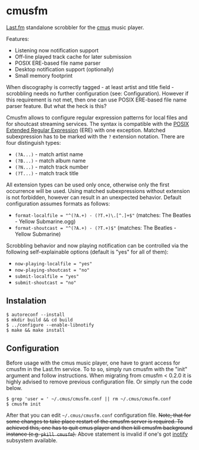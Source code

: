 cmusfm
======

[Last.fm](http://www.last.fm/) standalone scrobbler for the [cmus](https://cmus.github.io/) music
player.

Features:

* Listening now notification support
* Off-line played track cache for later submission
* POSIX ERE-based file name parser
* Desktop notification support (optionally)
* Small memory footprint

When discography is correctly tagged - at least artist and title field - scrobbling needs no
further configuration (see: Configuration). However if this requirement is not met, then one can
use POSIX ERE-based file name parser feature. But what the heck is this?

Cmusfm allows to configure regular expression patterns for local files and for shoutcast streaming
services. The syntax is compatible with the [POSIX Extended Regular
Expression](http://en.wikipedia.org/wiki/Regular_expression#Standards) (ERE) with one exception.
Matched subexpression has to be marked with the `?` extension notation. There are four distinguish
types:

* `(?A...)` - match artist name
* `(?B...)` - match album name
* `(?N...)` - match track number
* `(?T...)` - match track title

All extension types can be used only once, otherwise only the first occurrence will be used. Using
matched subexpressions without extension is not forbidden, however can result in an unexpected
behavior. Default configuration assumes formats as follows:

* `format-localfile = "^(?A.+) - (?T.+)\.[^.]+$"` (matches: The Beatles - Yellow Submarine.ogg)
* `format-shoutcast = "^(?A.+) - (?T.+)$"` (matches: The Beatles - Yellow Submarine)

Scrobbling behavior and now playing notification can be controlled via the following
self-explainable options (default is "yes" for all of them):

* `now-playing-localfile = "yes"`
* `now-playing-shoutcast = "no"`
* `submit-localfile = "yes"`
* `submit-shoutcast = "no"`


Instalation
-----------

	$ autoreconf --install
	$ mkdir build && cd build
	$ ../configure --enable-libnotify
	$ make && make install


Configuration
-------------

Before usage with the cmus music player, one have to grant access for cmusfm in the Last.fm
service. To to so, simply run cmusfm with the "init" argument and follow instructions. When
migrating from cmusfm < 0.2.0 it is highly advised to remove previous configuration file. Or
simply run the code below.

	$ grep 'user = ' ~/.cmus/cmusfm.conf || rm ~/.cmus/cmusfm.conf
	$ cmusfm init

After that you can edit `~/.cmus/cmusfm.conf` configuration file. ~~Note, that for some changes
to take place restart of the cmusfm server is required. To achieved this, one has to quit cmus
player and then kill cmusfm background instance (e.g. `pkill cmusfm`).~~ Above statement is
invalid if one's got [inotify](http://en.wikipedia.org/wiki/Inotify) subsystem available.
